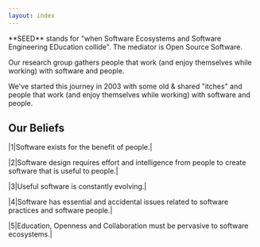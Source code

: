 ```yaml
---
layout: index
---
```



<p>
**SEED** stands for "when Software Ecosystems and 
Software Engineering EDucation collide". 
The mediator is Open Source Software. 

Our research group gathers people that work 
(and enjoy themselves while working) 
with software and people.

We've started this journey in 2003 with some old & shared "itches"
and people that work (and enjoy themselves while working) 
with software and people.
</p>


## Our Beliefs

|1|Software exists for the benefit of people.|

|2|Software design requires effort and intelligence from people to create software that is useful to people.|

|3|Useful software is constantly evolving.|

|4|Software has essential and accidental issues related to software practices and software people.|

|5|Education, Openness and Collaboration must be pervasive to software ecosystems.|

